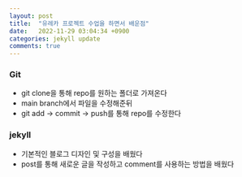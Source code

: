 ```yaml
---
layout: post
title:  "유레카 프로젝트 수업을 하면서 배운점"
date:   2022-11-29 03:04:34 +0900
categories: jekyll update
comments: true
---
```


### Git

- git clone을 통해 repo를 원하는 폴더로 가져온다
- main branch에서 파일을 수정해준뒤
- git add -> commit -> push를 통해 repo를 수정한다


### jekyll

- 기본적인 블로그 디자인 및 구성을 배웠다
- post를 통해 새로운 글을 작성하고 comment를 사용하는 방법을 배웠다